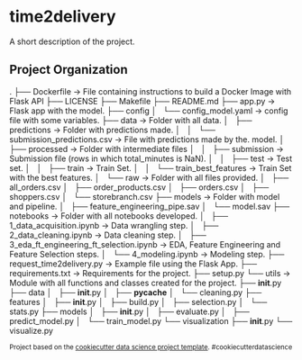 time2delivery
==============================

A short description of the project.

Project Organization
------------
.
├── Dockerfile -> File containing instructions to build a Docker Image with Flask API
├── LICENSE
├── Makefile
├── README.md
├── app.py -> Flask app with the model.
├── config
│   └── config_model.yaml -> config file with some variables.
├── data -> Folder with all data.
│   ├── predictions -> Folder with predictions made.
│   │   └── submission_predictions.csv -> File with predictions made by the. model.
│   ├── processed -> Folder with intermediate files 
│   │   ├── submission -> Submission file (rows in which total_minutes is NaN).
│   │   ├── test -> Test set.
│   │   ├── train -> Train Set.
│   │   └── train_best_features -> Train Set with the best features.
│   └── raw -> Folder with all files provided.
│       ├── all_orders.csv
│       ├── order_products.csv
│       ├── orders.csv
│       ├── shoppers.csv
│       └── storebranch.csv
├── models -> Folder with model and pipeline.
│   ├── feature_engineering_pipe.sav
│   └── model.sav
├── notebooks -> Folder with all notebooks developed.
│   ├── 1_data_acquisition.ipynb -> Data wrangling step.
│   ├── 2_data_cleaning.ipynb -> Data cleaning step.
│   ├── 3_eda_ft_engineering_ft_selection.ipynb -> EDA, Feature Engineering and Feature Selection steps.
│   └── 4_modeling.ipynb -> Modeling step.
├── request_time2delivery.py -> Example file using the Flask App.
├── requirements.txt -> Requirements for the project.
├── setup.py 
└── utils -> Module with all functions and classes created for the project.
    ├── __init__.py
    ├── data
    │   ├── __init__.py
    │   ├── __pycache__
    │   └── cleaning.py
    ├── features
    │   ├── __init__.py
    │   ├── build.py
    │   ├── selection.py
    │   └── stats.py
    ├── models
    │   ├── __init__.py
    │   ├── evaluate.py
    │   ├── predict_model.py
    │   └── train_model.py
    └── visualization
        ├── __init__.py
        └── visualize.py


<p><small>Project based on the <a target="_blank" href="https://drivendata.github.io/cookiecutter-data-science/">cookiecutter data science project template</a>. #cookiecutterdatascience</small></p>
